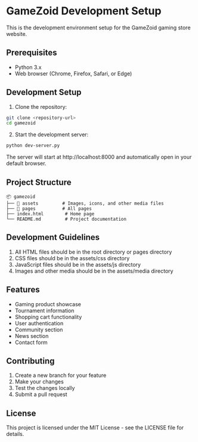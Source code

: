 # GameZoid Development Setup

This is the development environment setup for the GameZoid gaming store website.

## Prerequisites

- Python 3.x
- Web browser (Chrome, Firefox, Safari, or Edge)

## Development Setup

1. Clone the repository:
```bash
git clone <repository-url>
cd gamezoid
```

2. Start the development server:
```bash
python dev-server.py
```

The server will start at http://localhost:8000 and automatically open in your default browser.

## Project Structure

```
📦 gamezoid
├── 📁 assets         # Images, icons, and other media files
├── 📁 pages          # All pages
├── index.html        # Home page
└── README.md         # Project documentation
```

## Development Guidelines

1. All HTML files should be in the root directory or pages directory
2. CSS files should be in the assets/css directory
3. JavaScript files should be in the assets/js directory
4. Images and other media should be in the assets/media directory

## Features

- Gaming product showcase
- Tournament information
- Shopping cart functionality
- User authentication
- Community section
- News section
- Contact form

## Contributing

1. Create a new branch for your feature
2. Make your changes
3. Test the changes locally
4. Submit a pull request

## License

This project is licensed under the MIT License - see the LICENSE file for details. 